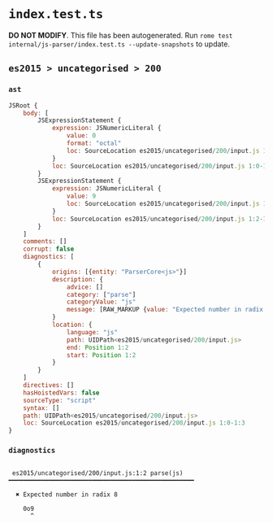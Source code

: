 # `index.test.ts`

**DO NOT MODIFY**. This file has been autogenerated. Run `rome test internal/js-parser/index.test.ts --update-snapshots` to update.

## `es2015 > uncategorised > 200`

### `ast`

```javascript
JSRoot {
	body: [
		JSExpressionStatement {
			expression: JSNumericLiteral {
				value: 0
				format: "octal"
				loc: SourceLocation es2015/uncategorised/200/input.js 1:0-1:2
			}
			loc: SourceLocation es2015/uncategorised/200/input.js 1:0-1:2
		}
		JSExpressionStatement {
			expression: JSNumericLiteral {
				value: 9
				loc: SourceLocation es2015/uncategorised/200/input.js 1:2-1:3
			}
			loc: SourceLocation es2015/uncategorised/200/input.js 1:2-1:3
		}
	]
	comments: []
	corrupt: false
	diagnostics: [
		{
			origins: [{entity: "ParserCore<js>"}]
			description: {
				advice: []
				category: ["parse"]
				categoryValue: "js"
				message: [RAW_MARKUP {value: "Expected number in radix <emphasis>"}, "8", RAW_MARKUP {value: "</emphasis>"}]
			}
			location: {
				language: "js"
				path: UIDPath<es2015/uncategorised/200/input.js>
				end: Position 1:2
				start: Position 1:2
			}
		}
	]
	directives: []
	hasHoistedVars: false
	sourceType: "script"
	syntax: []
	path: UIDPath<es2015/uncategorised/200/input.js>
	loc: SourceLocation es2015/uncategorised/200/input.js 1:0-1:3
}
```

### `diagnostics`

```

 es2015/uncategorised/200/input.js:1:2 parse(js) ━━━━━━━━━━━━━━━━━━━━━━━━━━━━━━━━━━━━━━━━━━━━━━━━━━━

  ✖ Expected number in radix 8

    0o9
      ^


```
